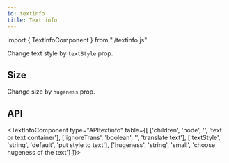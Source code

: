 ```yaml
---
id: textinfo
title: Text info
---
```


import { TextInfoComponent } from "./textinfo.js"

<p>Change text style by <code>textStyle</code> prop.</p>
<TextInfoComponent type="textStyle" style={['default', 'primary', 'success', 'danger', 'warning', 'simple']}></TextInfoComponent>

## Size

<p>Change size by <code>huganess</code> prop. </p>
<TextInfoComponent  type="hugeness" style={["big", "small"]}></TextInfoComponent>

## API

<TextInfoComponent type="APItextinfo" table={[
['children', 'node', '', 'text or text container'],
['ignoreTrans', 'boolean', '', 'translate text'],
['textStyle', 'string', 'default', 'put style to text'],
['hugeness', 'string', 'small', 'choose hugeness of the text']
]}></TextInfoComponent>
